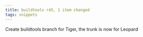 ```yaml
---
title: buildtools r45, 1 item changed
tags: snippets
---
```


Create buildtools branch for Tiger, the trunk is now for Leopard
